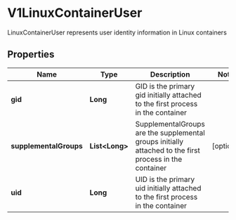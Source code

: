 

# V1LinuxContainerUser

LinuxContainerUser represents user identity information in Linux containers

## Properties

| Name | Type | Description | Notes |
|------------ | ------------- | ------------- | -------------|
|**gid** | **Long** | GID is the primary gid initially attached to the first process in the container |  |
|**supplementalGroups** | **List&lt;Long&gt;** | SupplementalGroups are the supplemental groups initially attached to the first process in the container |  [optional] |
|**uid** | **Long** | UID is the primary uid initially attached to the first process in the container |  |



